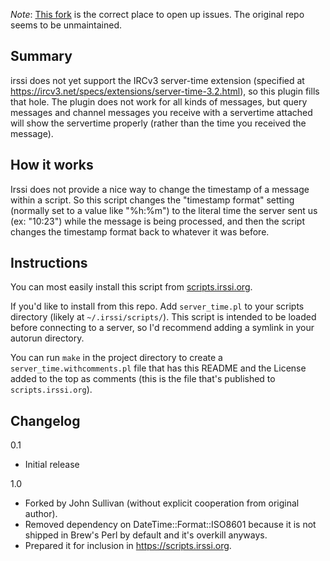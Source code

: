 *Note*: [This fork](https://github.com/itsjohncs/irssi-server-time) is the
correct place to open up issues. The original repo seems to be unmaintained.

Summary
-------

irssi does not yet support the IRCv3 server-time extension (specified at
https://ircv3.net/specs/extensions/server-time-3.2.html), so this plugin fills
that hole. The plugin does not work for all kinds of messages, but query
messages and channel messages you receive with a servertime attached will show
the servertime properly (rather than the time you received the message).

How it works
------------

Irssi does not provide a nice way to change the timestamp of a message within
a script. So this script changes the "timestamp format" setting (normally set
to a value like "%h:%m") to the literal time the server sent us (ex: "10:23")
while the message is being processed, and then the script changes the
timestamp format back to whatever it was before.

Instructions
------------

You can most easily install this script from
[scripts.irssi.org](https://scripts.irssi.org/).

If you'd like to install from this repo. Add `server_time.pl` to your scripts
directory (likely at `~/.irssi/scripts/`). This script is intended to be loaded
before connecting to a server, so I'd recommend adding a symlink in your
autorun directory.

You can run `make` in the project directory to create a
`server_time.withcomments.pl` file that has this README and the License added
to the top as comments (this is the file that's published to
`scripts.irssi.org`).

Changelog
---------

0.1
  - Initial release

1.0
  - Forked by John Sullivan (without explicit cooperation from original
    author).
  - Removed dependency on DateTime::Format::ISO8601 because it is not shipped
    in Brew's Perl by default and it's overkill anyways.
  - Prepared it for inclusion in https://scripts.irssi.org.
